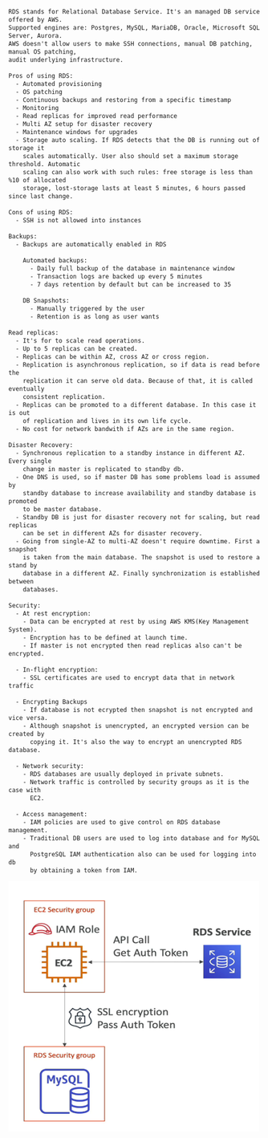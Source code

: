     RDS stands for Relational Database Service. It's an managed DB service offered by AWS.
    Supported engines are: Postgres, MySQL, MariaDB, Oracle, Microsoft SQL Server, Aurora.
    AWS doesn't allow users to make SSH connections, manual DB patching, manual OS patching,
    audit underlying infrastructure.

    Pros of using RDS:
      - Automated provisioning
      - OS patching
      - Continuous backups and restoring from a specific timestamp
      - Monitoring
      - Read replicas for improved read performance
      - Multi AZ setup for disaster recovery
      - Maintenance windows for upgrades
      - Storage auto scaling. If RDS detects that the DB is running out of storage it
        scales automatically. User also should set a maximum storage threshold. Automatic
        scaling can also work with such rules: free storage is less than %10 of allocated
        storage, lost-storage lasts at least 5 minutes, 6 hours passed since last change.
           
    Cons of using RDS:
      - SSH is not allowed into instances

    Backups:
      - Backups are automatically enabled in RDS

        Automated backups:
          - Daily full backup of the database in maintenance window
          - Transaction logs are backed up every 5 minutes
          - 7 days retention by default but can be increased to 35

        DB Snapshots:
          - Manually triggered by the user
          - Retention is as long as user wants

    Read replicas:
      - It's for to scale read operations.
      - Up to 5 replicas can be created.
      - Replicas can be within AZ, cross AZ or cross region.
      - Replication is asynchronous replication, so if data is read before the 
        replication it can serve old data. Because of that, it is called eventually
        consistent replication.
      - Replicas can be promoted to a different database. In this case it is out
        of replication and lives in its own life cycle.
      - No cost for network bandwith if AZs are in the same region.

    Disaster Recovery:
      - Synchronous replication to a standby instance in different AZ. Every single
        change in master is replicated to standby db. 
      - One DNS is used, so if master DB has some problems load is assumed by
        standby database to increase availability and standby database is promoted
        to be master database.
      - Standby DB is just for disaster recovery not for scaling, but read replicas
        can be set in different AZs for disaster recovery. 
      - Going from single-AZ to multi-AZ doesn't require downtime. First a snapshot
        is taken from the main database. The snapshot is used to restore a stand by
        database in a different AZ. Finally synchronization is established between
        databases. 

    Security:
      - At rest encryption:
        - Data can be encrypted at rest by using AWS KMS(Key Management System).
        - Encryption has to be defined at launch time.
        - If master is not encrypted then read replicas also can't be encrypted.

      - In-flight encryption:
        - SSL certificates are used to encrypt data that in network traffic
      
      - Encrypting Backups
        - If database is not ecrypted then snapshot is not encrypted and vice versa.
        - Although snapshot is unencrypted, an encrypted version can be created by
          copying it. It's also the way to encrypt an unencrypted RDS database.

      - Network security:
        - RDS databases are usually deployed in private subnets.
        - Network traffic is controlled by security groups as it is the case with
          EC2.
        
      - Access management:
        - IAM policies are used to give control on RDS database management.
        - Traditional DB users are used to log into database and for MySQL and
          PostgreSQL IAM authentication also can be used for logging into db
          by obtaining a token from IAM.
<img src='IAM-token-for-dbs.png' width=500, height=500>
      
    
